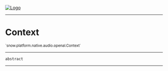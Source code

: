 
[![Logo](../../../../../../images/logo.png)](../../../../../../api/index.html)

---



<h1>Context</h1>
<small>`snow.platform.native.audio.openal.Context`</small>



---

`abstract`

---

&nbsp;
&nbsp;

